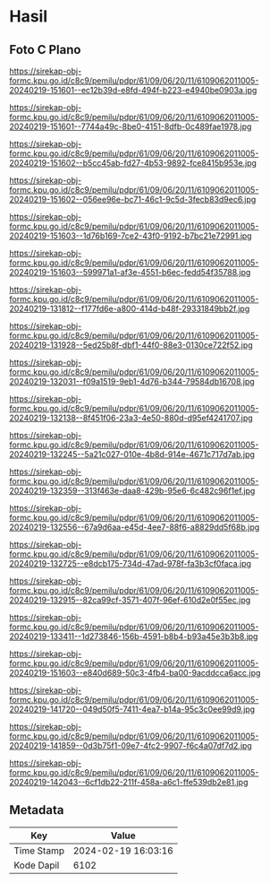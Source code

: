 # Hasil

## Foto C Plano

https://sirekap-obj-formc.kpu.go.id/c8c9/pemilu/pdpr/61/09/06/20/11/6109062011005-20240219-151601--ec12b39d-e8fd-494f-b223-e4940be0903a.jpg

https://sirekap-obj-formc.kpu.go.id/c8c9/pemilu/pdpr/61/09/06/20/11/6109062011005-20240219-151601--7744a49c-8be0-4151-8dfb-0c489fae1978.jpg

https://sirekap-obj-formc.kpu.go.id/c8c9/pemilu/pdpr/61/09/06/20/11/6109062011005-20240219-151602--b5cc45ab-fd27-4b53-9892-fce8415b953e.jpg

https://sirekap-obj-formc.kpu.go.id/c8c9/pemilu/pdpr/61/09/06/20/11/6109062011005-20240219-151602--056ee96e-bc71-46c1-9c5d-3fecb83d9ec6.jpg

https://sirekap-obj-formc.kpu.go.id/c8c9/pemilu/pdpr/61/09/06/20/11/6109062011005-20240219-151603--1d76b169-7ce2-43f0-9192-b7bc21e72991.jpg

https://sirekap-obj-formc.kpu.go.id/c8c9/pemilu/pdpr/61/09/06/20/11/6109062011005-20240219-151603--599971a1-af3e-4551-b6ec-fedd54f35788.jpg

https://sirekap-obj-formc.kpu.go.id/c8c9/pemilu/pdpr/61/09/06/20/11/6109062011005-20240219-131812--f177fd6e-a800-414d-b48f-29331849bb2f.jpg

https://sirekap-obj-formc.kpu.go.id/c8c9/pemilu/pdpr/61/09/06/20/11/6109062011005-20240219-131928--5ed25b8f-dbf1-44f0-88e3-0130ce722f52.jpg

https://sirekap-obj-formc.kpu.go.id/c8c9/pemilu/pdpr/61/09/06/20/11/6109062011005-20240219-132031--f09a1519-9eb1-4d76-b344-79584db16708.jpg

https://sirekap-obj-formc.kpu.go.id/c8c9/pemilu/pdpr/61/09/06/20/11/6109062011005-20240219-132138--8f451f06-23a3-4e50-880d-d95ef4241707.jpg

https://sirekap-obj-formc.kpu.go.id/c8c9/pemilu/pdpr/61/09/06/20/11/6109062011005-20240219-132245--5a21c027-010e-4b8d-914e-4671c717d7ab.jpg

https://sirekap-obj-formc.kpu.go.id/c8c9/pemilu/pdpr/61/09/06/20/11/6109062011005-20240219-132359--313f463e-daa8-429b-95e6-6c482c96f1ef.jpg

https://sirekap-obj-formc.kpu.go.id/c8c9/pemilu/pdpr/61/09/06/20/11/6109062011005-20240219-132556--67a9d6aa-e45d-4ee7-88f6-a8829dd5f68b.jpg

https://sirekap-obj-formc.kpu.go.id/c8c9/pemilu/pdpr/61/09/06/20/11/6109062011005-20240219-132725--e8dcb175-734d-47ad-978f-fa3b3cf0faca.jpg

https://sirekap-obj-formc.kpu.go.id/c8c9/pemilu/pdpr/61/09/06/20/11/6109062011005-20240219-132915--82ca99cf-3571-407f-96ef-610d2e0f55ec.jpg

https://sirekap-obj-formc.kpu.go.id/c8c9/pemilu/pdpr/61/09/06/20/11/6109062011005-20240219-133411--1d273846-156b-4591-b8b4-b93a45e3b3b8.jpg

https://sirekap-obj-formc.kpu.go.id/c8c9/pemilu/pdpr/61/09/06/20/11/6109062011005-20240219-151603--e840d689-50c3-4fb4-ba00-9acddcca6acc.jpg

https://sirekap-obj-formc.kpu.go.id/c8c9/pemilu/pdpr/61/09/06/20/11/6109062011005-20240219-141720--049d50f5-7411-4ea7-b14a-95c3c0ee99d9.jpg

https://sirekap-obj-formc.kpu.go.id/c8c9/pemilu/pdpr/61/09/06/20/11/6109062011005-20240219-141859--0d3b75f1-09e7-4fc2-9907-f6c4a07df7d2.jpg

https://sirekap-obj-formc.kpu.go.id/c8c9/pemilu/pdpr/61/09/06/20/11/6109062011005-20240219-142043--6cf1db22-211f-458a-a6c1-ffe539db2e81.jpg


## Metadata

| Key        | Value               |
| ---------- | ------------------- |
| Time Stamp | 2024-02-19 16:03:16 |
| Kode Dapil | 6102                |



